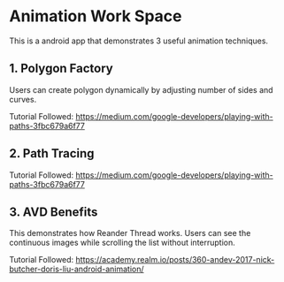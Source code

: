 # Animation Work Space

This is a android app that demonstrates 3 useful animation techniques.

## 1. Polygon Factory
Users can create polygon dynamically by adjusting number of sides and curves.

Tutorial Followed:
https://medium.com/google-developers/playing-with-paths-3fbc679a6f77


## 2. Path Tracing

Tutorial Followed: 
https://medium.com/google-developers/playing-with-paths-3fbc679a6f77

## 3. AVD Benefits
This demonstrates how Reander Thread works. Users can see the continuous images while scrolling the list without interruption.

Tutorial Followed:
https://academy.realm.io/posts/360-andev-2017-nick-butcher-doris-liu-android-animation/
